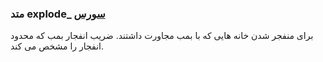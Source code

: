 <h3>
متد explode_
<a class="ext-link" href="module-classes_Matrix.html#line503" >سورس</a>
</h3>
برای منفجر شدن خانه هایی که با بمب مجاورت داشتند. ضریب انفجار بمب که محدود انفجار را مشخص می کند.
